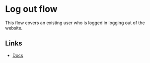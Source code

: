 # Log out flow

This flow covers an existing user who is logged in logging out of the website.

## Links

- [Docs](http://docs.testmatic.com/flows/logout)